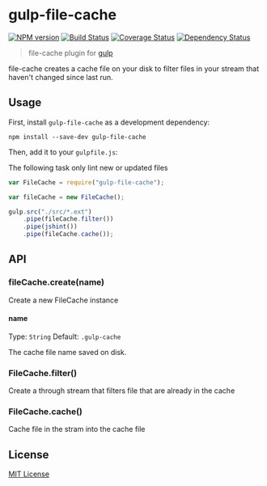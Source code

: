 # gulp-file-cache
[![NPM version][npm-image]][npm-url] [![Build Status][travis-image]][travis-url]  [![Coverage Status][coveralls-image]][coveralls-url] [![Dependency Status][depstat-image]][depstat-url]

> file-cache plugin for [gulp](https://github.com/wearefractal/gulp)

file-cache creates a cache file on your disk to filter files in your stream that haven't changed since last run.

## Usage

First, install `gulp-file-cache` as a development dependency:

```shell
npm install --save-dev gulp-file-cache
```

Then, add it to your `gulpfile.js`:

The following task only lint new or updated files

```javascript
var FileCache = require("gulp-file-cache");

var fileCache = new FileCache();

gulp.src("./src/*.ext")
	.pipe(fileCache.filter())
	.pipe(jshint())
	.pipe(fileCache.cache());

```

## API

### fileCache.create(name)

Create a new FileCache instance

#### name
Type: `String`
Default: `.gulp-cache`

The cache file name saved on disk.

### FileCache.filter()

Create a through stream that filters file that are already in the cache

### FileCache.cache()

Cache file in the stram into the cache file

## License

[MIT License](http://en.wikipedia.org/wiki/MIT_License)

[npm-url]: https://npmjs.org/package/gulp-file-cache
[npm-image]: https://badge.fury.io/js/gulp-file-cache.png

[travis-url]: http://travis-ci.org/pgherveou/gulp-file-cache
[travis-image]: https://secure.travis-ci.org/pgherveou/gulp-file-cache.png?branch=master

[coveralls-url]: https://coveralls.io/r/pgherveou/gulp-file-cache
[coveralls-image]: https://coveralls.io/repos/pgherveou/gulp-file-cache/badge.png

[depstat-url]: https://david-dm.org/pgherveou/gulp-file-cache
[depstat-image]: https://david-dm.org/pgherveou/gulp-file-cache.png
